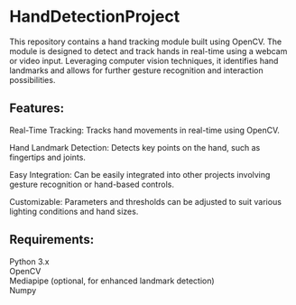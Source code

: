 # HandDetectionProject

This repository contains a hand tracking module built using OpenCV. The module is designed to detect and track hands in real-time using a webcam or video input. Leveraging computer vision techniques, it identifies hand landmarks and allows for further gesture recognition and interaction possibilities.

<h2>Features:</h2>

Real-Time Tracking: Tracks hand movements in real-time using OpenCV.

Hand Landmark Detection: Detects key points on the hand, such as fingertips and joints.

Easy Integration: Can be easily integrated into other projects involving gesture recognition or hand-based controls.

Customizable: Parameters and thresholds can be adjusted to suit various lighting conditions and hand sizes.

<h2>Requirements:</h2>
Python 3.x<br>
OpenCV<br>
Mediapipe (optional, for enhanced landmark detection)<br>
Numpy<br>
